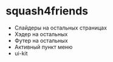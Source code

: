 # squash4friends

* Слайдеры на остальных страницах
* Хэдер на остальных
* Футер на остальных
* Активный пункт меню
* ui-kit
